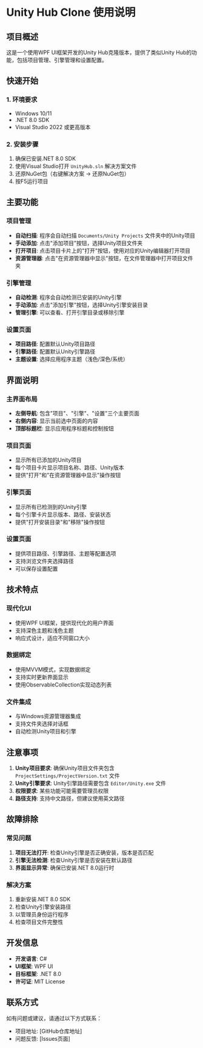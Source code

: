 # Unity Hub Clone 使用说明

## 项目概述

这是一个使用WPF UI框架开发的Unity Hub克隆版本，提供了类似Unity Hub的功能，包括项目管理、引擎管理和设置配置。

## 快速开始

### 1. 环境要求
- Windows 10/11
- .NET 8.0 SDK
- Visual Studio 2022 或更高版本

### 2. 安装步骤
1. 确保已安装.NET 8.0 SDK
2. 使用Visual Studio打开 `UnityHub.sln` 解决方案文件
3. 还原NuGet包（右键解决方案 -> 还原NuGet包）
4. 按F5运行项目

## 主要功能

### 项目管理
- **自动扫描**: 程序会自动扫描 `Documents/Unity Projects` 文件夹中的Unity项目
- **手动添加**: 点击"添加项目"按钮，选择Unity项目文件夹
- **打开项目**: 点击项目卡片上的"打开"按钮，使用对应的Unity编辑器打开项目
- **资源管理器**: 点击"在资源管理器中显示"按钮，在文件管理器中打开项目文件夹

### 引擎管理
- **自动检测**: 程序会自动检测已安装的Unity引擎
- **手动添加**: 点击"添加引擎"按钮，选择Unity引擎安装目录
- **管理引擎**: 可以查看、打开引擎目录或移除引擎

### 设置页面
- **项目路径**: 配置默认Unity项目路径
- **引擎路径**: 配置默认Unity引擎路径
- **主题设置**: 选择应用程序主题（浅色/深色/系统）

## 界面说明

### 主界面布局
- **左侧导航**: 包含"项目"、"引擎"、"设置"三个主要页面
- **右侧内容**: 显示当前选中页面的内容
- **顶部标题栏**: 显示应用程序标题和控制按钮

### 项目页面
- 显示所有已添加的Unity项目
- 每个项目卡片显示项目名称、路径、Unity版本
- 提供"打开"和"在资源管理器中显示"操作按钮

### 引擎页面
- 显示所有已检测到的Unity引擎
- 每个引擎卡片显示版本、路径、安装状态
- 提供"打开安装目录"和"移除"操作按钮

### 设置页面
- 提供项目路径、引擎路径、主题等配置选项
- 支持浏览文件夹选择路径
- 可以保存设置配置

## 技术特点

### 现代化UI
- 使用WPF UI框架，提供现代化的用户界面
- 支持深色主题和浅色主题
- 响应式设计，适应不同窗口大小

### 数据绑定
- 使用MVVM模式，实现数据绑定
- 支持实时更新界面显示
- 使用ObservableCollection实现动态列表

### 文件集成
- 与Windows资源管理器集成
- 支持文件夹选择对话框
- 自动检测Unity项目和引擎

## 注意事项

1. **Unity项目要求**: 确保Unity项目文件夹包含 `ProjectSettings/ProjectVersion.txt` 文件
2. **Unity引擎要求**: Unity引擎路径需要包含 `Editor/Unity.exe` 文件
3. **权限要求**: 某些功能可能需要管理员权限
4. **路径支持**: 支持中文路径，但建议使用英文路径

## 故障排除

### 常见问题
1. **项目无法打开**: 检查Unity引擎是否正确安装，版本是否匹配
2. **引擎无法检测**: 检查Unity引擎是否安装在默认路径
3. **界面显示异常**: 确保已安装.NET 8.0运行时

### 解决方案
1. 重新安装.NET 8.0 SDK
2. 检查Unity引擎安装路径
3. 以管理员身份运行程序
4. 检查项目文件完整性

## 开发信息

- **开发语言**: C#
- **UI框架**: WPF UI
- **目标框架**: .NET 8.0
- **许可证**: MIT License

## 联系方式

如有问题或建议，请通过以下方式联系：
- 项目地址: [GitHub仓库地址]
- 问题反馈: [Issues页面]



